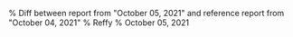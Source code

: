 % Diff between report from "October 05, 2021" and reference report from "October 04, 2021"
% Reffy
% October 05, 2021

